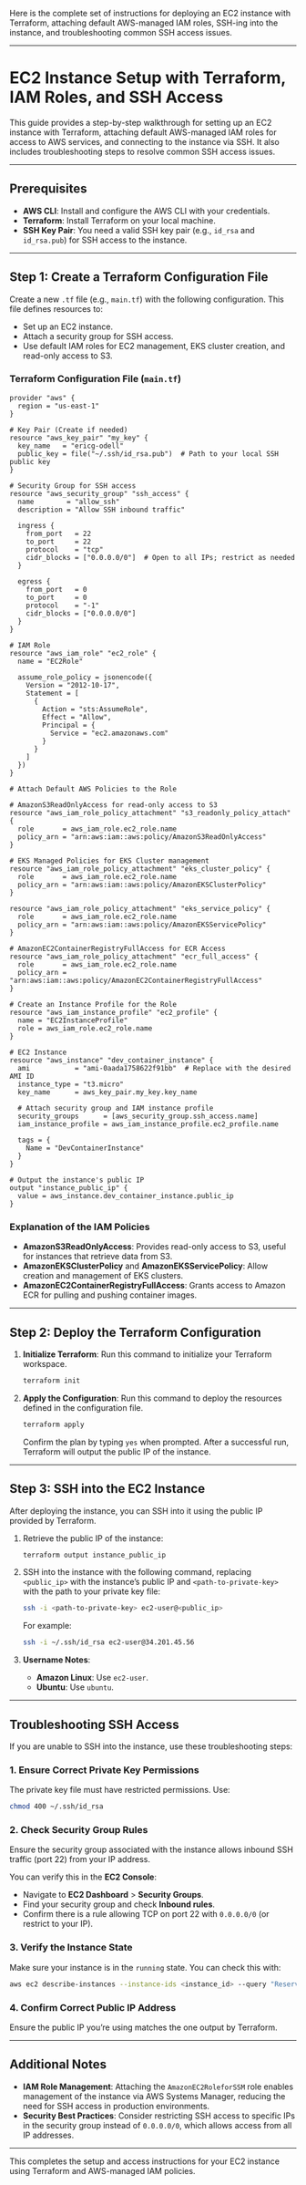 Here is the complete set of instructions for deploying an EC2 instance with Terraform, attaching default AWS-managed IAM roles, SSH-ing into the instance, and troubleshooting common SSH access issues.

---

# EC2 Instance Setup with Terraform, IAM Roles, and SSH Access

This guide provides a step-by-step walkthrough for setting up an EC2 instance with Terraform, attaching default AWS-managed IAM roles for access to AWS services, and connecting to the instance via SSH. It also includes troubleshooting steps to resolve common SSH access issues.

---

## Prerequisites

- **AWS CLI**: Install and configure the AWS CLI with your credentials.
- **Terraform**: Install Terraform on your local machine.
- **SSH Key Pair**: You need a valid SSH key pair (e.g., `id_rsa` and `id_rsa.pub`) for SSH access to the instance.

---

## Step 1: Create a Terraform Configuration File

Create a new `.tf` file (e.g., `main.tf`) with the following configuration. This file defines resources to:

- Set up an EC2 instance.
- Attach a security group for SSH access.
- Use default IAM roles for EC2 management, EKS cluster creation, and read-only access to S3.

### Terraform Configuration File (`main.tf`)

```hcl
provider "aws" {
  region = "us-east-1"
}

# Key Pair (Create if needed)
resource "aws_key_pair" "my_key" {
  key_name   = "ericg-odell"
  public_key = file("~/.ssh/id_rsa.pub")  # Path to your local SSH public key
}

# Security Group for SSH access
resource "aws_security_group" "ssh_access" {
  name        = "allow_ssh"
  description = "Allow SSH inbound traffic"
  
  ingress {
    from_port   = 22
    to_port     = 22
    protocol    = "tcp"
    cidr_blocks = ["0.0.0.0/0"]  # Open to all IPs; restrict as needed
  }
  
  egress {
    from_port   = 0
    to_port     = 0
    protocol    = "-1"
    cidr_blocks = ["0.0.0.0/0"]
  }
}

# IAM Role
resource "aws_iam_role" "ec2_role" {
  name = "EC2Role"

  assume_role_policy = jsonencode({
    Version = "2012-10-17",
    Statement = [
      {
        Action = "sts:AssumeRole",
        Effect = "Allow",
        Principal = {
          Service = "ec2.amazonaws.com"
        }
      }
    ]
  })
}

# Attach Default AWS Policies to the Role

# AmazonS3ReadOnlyAccess for read-only access to S3
resource "aws_iam_role_policy_attachment" "s3_readonly_policy_attach" {
  role       = aws_iam_role.ec2_role.name
  policy_arn = "arn:aws:iam::aws:policy/AmazonS3ReadOnlyAccess"
}

# EKS Managed Policies for EKS Cluster management
resource "aws_iam_role_policy_attachment" "eks_cluster_policy" {
  role       = aws_iam_role.ec2_role.name
  policy_arn = "arn:aws:iam::aws:policy/AmazonEKSClusterPolicy"
}

resource "aws_iam_role_policy_attachment" "eks_service_policy" {
  role       = aws_iam_role.ec2_role.name
  policy_arn = "arn:aws:iam::aws:policy/AmazonEKSServicePolicy"
}

# AmazonEC2ContainerRegistryFullAccess for ECR Access
resource "aws_iam_role_policy_attachment" "ecr_full_access" {
  role       = aws_iam_role.ec2_role.name
  policy_arn = "arn:aws:iam::aws:policy/AmazonEC2ContainerRegistryFullAccess"
}

# Create an Instance Profile for the Role
resource "aws_iam_instance_profile" "ec2_profile" {
  name = "EC2InstanceProfile"
  role = aws_iam_role.ec2_role.name
}

# EC2 Instance
resource "aws_instance" "dev_container_instance" {
  ami           = "ami-0aada1758622f91bb"  # Replace with the desired AMI ID
  instance_type = "t3.micro"
  key_name      = aws_key_pair.my_key.key_name

  # Attach security group and IAM instance profile
  security_groups      = [aws_security_group.ssh_access.name]
  iam_instance_profile = aws_iam_instance_profile.ec2_profile.name

  tags = {
    Name = "DevContainerInstance"
  }
}

# Output the instance's public IP
output "instance_public_ip" {
  value = aws_instance.dev_container_instance.public_ip
}
```

### Explanation of the IAM Policies

- **AmazonS3ReadOnlyAccess**: Provides read-only access to S3, useful for instances that retrieve data from S3.
- **AmazonEKSClusterPolicy** and **AmazonEKSServicePolicy**: Allow creation and management of EKS clusters.
- **AmazonEC2ContainerRegistryFullAccess**: Grants access to Amazon ECR for pulling and pushing container images.

---

## Step 2: Deploy the Terraform Configuration

1. **Initialize Terraform**: Run this command to initialize your Terraform workspace.
   ```bash
   terraform init
   ```

2. **Apply the Configuration**: Run this command to deploy the resources defined in the configuration file.
   ```bash
   terraform apply
   ```
   Confirm the plan by typing `yes` when prompted. After a successful run, Terraform will output the public IP of the instance.

---

## Step 3: SSH into the EC2 Instance

After deploying the instance, you can SSH into it using the public IP provided by Terraform.

1. Retrieve the public IP of the instance:
   ```bash
   terraform output instance_public_ip
   ```

2. SSH into the instance with the following command, replacing `<public_ip>` with the instance’s public IP and `<path-to-private-key>` with the path to your private key file:
   ```bash
   ssh -i <path-to-private-key> ec2-user@<public_ip>
   ```

   For example:
   ```bash
   ssh -i ~/.ssh/id_rsa ec2-user@34.201.45.56
   ```

3. **Username Notes**:
   - **Amazon Linux**: Use `ec2-user`.
   - **Ubuntu**: Use `ubuntu`.

---

## Troubleshooting SSH Access

If you are unable to SSH into the instance, use these troubleshooting steps:

### 1. Ensure Correct Private Key Permissions

The private key file must have restricted permissions. Use:
```bash
chmod 400 ~/.ssh/id_rsa
```

### 2. Check Security Group Rules

Ensure the security group associated with the instance allows inbound SSH traffic (port 22) from your IP address.

You can verify this in the **EC2 Console**:
- Navigate to **EC2 Dashboard** > **Security Groups**.
- Find your security group and check **Inbound rules**.
- Confirm there is a rule allowing TCP on port 22 with `0.0.0.0/0` (or restrict to your IP).

### 3. Verify the Instance State

Make sure your instance is in the `running` state. You can check this with:
```bash
aws ec2 describe-instances --instance-ids <instance_id> --query "Reservations[*].Instances[*].State.Name" --output text
```

### 4. Confirm Correct Public IP Address

Ensure the public IP you’re using matches the one output by Terraform.

---

## Additional Notes

- **IAM Role Management**: Attaching the `AmazonEC2RoleforSSM` role enables management of the instance via AWS Systems Manager, reducing the need for SSH access in production environments.
- **Security Best Practices**: Consider restricting SSH access to specific IPs in the security group instead of `0.0.0.0/0`, which allows access from all IP addresses.

---

This completes the setup and access instructions for your EC2 instance using Terraform and AWS-managed IAM policies.
